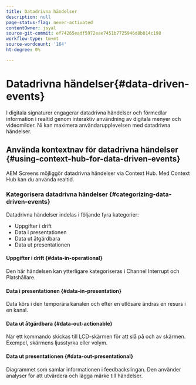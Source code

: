 ```yaml
---
title: Datadrivna händelser
description: null
page-status-flag: never-activated
contentOwner: jsyal
source-git-commit: ef74265eadf5972eae7451b7725946d8b014c198
workflow-type: tm+mt
source-wordcount: '164'
ht-degree: 0%

---
```



# Datadrivna händelser{#data-driven-events}

I digitala signaturer engagerar datadrivna händelser och förmedlar information i realtid genom interaktiv användning av digitala menyer och videomilder. Ni kan maximera användarupplevelsen med datadrivna händelser.

## Använda kontextnav för datadrivna händelser {#using-context-hub-for-data-driven-events}

AEM Screens möjliggör datadrivna händelser via Context Hub. Med Context Hub kan du använda realtid.

### Kategorisera datadrivna händelser {#categorizing-data-driven-events}

Datadrivna händelser indelas i följande fyra kategorier:

* Uppgifter i drift
* Data i presentationen
* Data ut åtgärdbara
* Data ut presentationen

#### Uppgifter i drift {#data-in-operational}

Den här händelsen kan ytterligare kategoriseras i Channel Interrupt och Platshållare.

#### Data i presentationen {#data-in-presentation}

Data körs i den temporära kanalen och efter en utlösare ändras en resurs i en kanal.

#### Data ut åtgärdbara {#data-out-actionable}

När ett kommando skickas till LCD-skärmen för att slå på och av skärmen. Exempel, skärmens ljusstyrka eller volym.

#### Data ut presentationen {#data-out-presentational}

Diagrammet som samlar informationen i feedbackslingan. Den använder analyser för att utvärdera och lägga märke till händelser.

